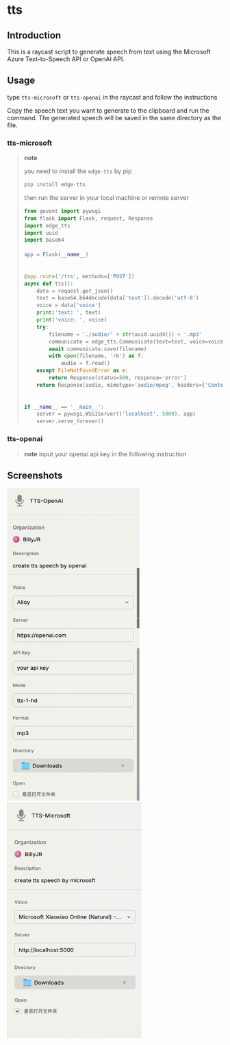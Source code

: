 # tts

## Introduction

This is a raycast script to generate speech from text using the Microsoft Azure Text-to-Speech API or OpenAI API.

## Usage

type `tts-microsoft` or `tts-openai` in the raycast and follow the instructions

Copy the speech text you want to generate to the clipboard and run the command. The generated speech will be saved in the same directory as the file.

### tts-microsoft

> **note**
>
> you need to install the `edge-tts` by pip
>
> ```bash
> pip install edge-tts
> ```
>
> then run the server in your local machine or remote server
>
> ```python
> from gevent import pywsgi
> from flask import Flask, request, Response
> import edge_tts
> import uuid
> import base64
> 
> app = Flask(__name__)
> 
> 
> @app.route('/tts', methods=['POST'])
> async def tts():
>     data = request.get_json()
>     text = base64.b64decode(data['text']).decode('utf-8')
>     voice = data['voice']
>     print('text: ', text)
>     print('voice: ', voice)
>     try:
>         filename = './audio/' + str(uuid.uuid4()) + '.mp3'
>         communicate = edge_tts.Communicate(text=text, voice=voice)
>         await communicate.save(filename)
>         with open(filename, 'rb') as f:
>             audio = f.read()
>     except FileNotFoundError as e:
>         return Response(status=500, response='error')
>     return Response(audio, mimetype='audio/mpeg', headers={'Content-Disposition': 'attachment;filename=audio.mp3'})
> 
> 
> if __name__ == '__main__':
>     server = pywsgi.WSGIServer(('localhost', 5000), app)
>     server.serve_forever()
> ```
>
>

### tts-openai

> **note**
> input your openai api key in the following instruction

## Screenshots

![alt text](./assets/screenshot-01.png)
![alt text](./assets//screenshot-02.png)
